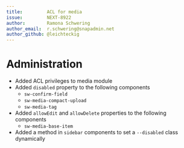 ```yaml
---
title:         ACL for media
issue:         NEXT-8922
author:        Ramona Schwering
author_email:  r.schwering@snapadmin.net
author_github: @leichteckig
---
```

# Administration
* Added ACL privileges to media module
* Added `disabled` property to the following components
    * `sw-confirm-field`
    * `sw-media-compact-upload`
    * `sw-media-tag`
* Added `allowEdit` and `allowDelete` properties to the following components
    * `sw-media-base-item`
* Added a method in `sidebar` components to set a `--disabled` class dynamically
